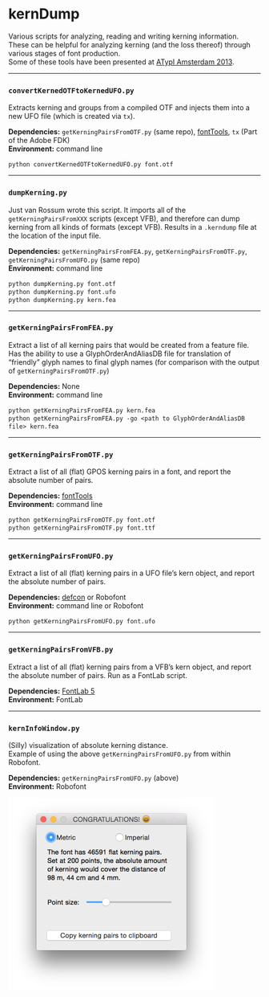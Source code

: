 # kernDump 
Various scripts for analyzing, reading and writing kerning information. These 
can be helpful for analyzing kerning (and the loss thereof) through various 
stages of font production.  
Some of these tools have been presented at [ATypI Amsterdam 2013](http://www.atypi.org/past-conferences/atypi-amsterdam-2013/amsterdam-programme/activity?a=265). 

---

### `convertKernedOTFtoKernedUFO.py`
Extracts kerning and groups from a compiled OTF and injects them into a new UFO file (which is created via `tx`).  

__Dependencies:__ `getKerningPairsFromOTF.py` (same repo), [fontTools](https://github.com/behdad/fonttools), `tx` (Part of the Adobe FDK)  
__Environment:__ command line  
```
python convertKernedOTFtoKernedUFO.py font.otf
```

---

### `dumpKerning.py`
Just van Rossum wrote this script. It imports all of the `getKerningPairsFromXXX` scripts (except VFB), and therefore can dump kerning from all kinds of formats (except VFB). Results in a `.kerndump` file at the location of the input file.  

__Dependencies:__ `getKerningPairsFromFEA.py`, `getKerningPairsFromOTF.py`, `getKerningPairsFromUFO.py` (same repo)  
__Environment:__ command line  
```
python dumpKerning.py font.otf
python dumpKerning.py font.ufo
python dumpKerning.py kern.fea
```

---

### `getKerningPairsFromFEA.py`
Extract a list of all kerning pairs that would be created from a feature file.  
Has the ability to use a GlyphOrderAndAliasDB file for translation of 
“friendly” glyph names to final glyph names (for comparison with the output of 
`getKerningPairsFromOTF.py`)  

__Dependencies:__ None  
__Environment:__ command line  

```
python getKerningPairsFromFEA.py kern.fea
python getKerningPairsFromFEA.py -go <path to GlyphOrderAndAliasDB file> kern.fea

```

---

### `getKerningPairsFromOTF.py`
Extract a list of all (flat) GPOS kerning pairs in a font, and report the 
absolute number of pairs.  

__Dependencies:__ [fontTools](https://github.com/behdad/fonttools)  
__Environment:__ command line

```
python getKerningPairsFromOTF.py font.otf
python getKerningPairsFromOTF.py font.ttf
```

---

### `getKerningPairsFromUFO.py`
Extract a list of all (flat) kerning pairs in a UFO file’s kern object, and 
report the absolute number of pairs.  

__Dependencies:__ [defcon](https://github.com/typesupply/defcon) or Robofont  
__Environment:__ command line or Robofont

```
python getKerningPairsFromUFO.py font.ufo
```

---

### `getKerningPairsFromVFB.py`
Extract a list of all (flat) kerning pairs from a VFB’s kern object, and 
report the absolute number of pairs. Run as a FontLab script.  

__Dependencies:__ [FontLab 5](http://old.fontlab.com/font-editor/fontlab-studio/)  
__Environment:__ FontLab

---

### `kernInfoWindow.py`
(Silly) visualization of absolute kerning distance.  
Example of using the above `getKerningPairsFromUFO.py` from within Robofont.  

__Dependencies:__ `getKerningPairsFromUFO.py` (above)  
__Environment:__ Robofont

<img src="kernInfoWindow.png" width="412" height="384" alt="Kern Info Window" />
